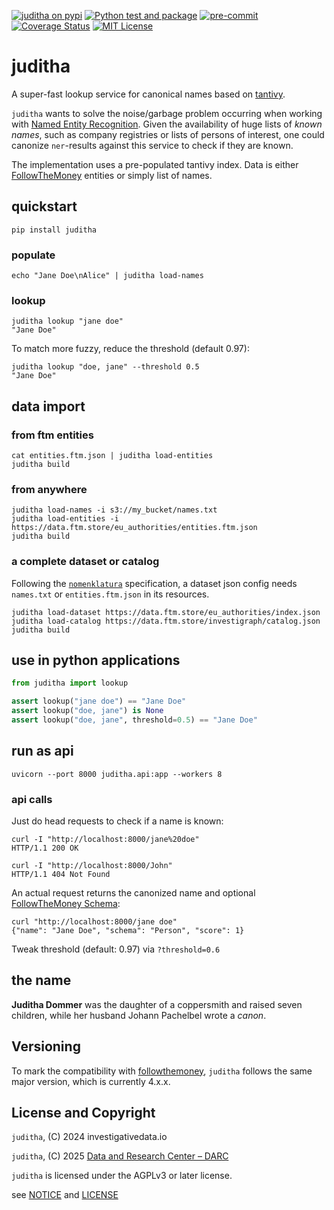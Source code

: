 [![juditha on pypi](https://img.shields.io/pypi/v/juditha)](https://pypi.org/project/juditha/) [![Python test and package](https://github.com/dataresearchcenter/juditha/actions/workflows/python.yml/badge.svg)](https://github.com/dataresearchcenter/juditha/actions/workflows/python.yml) [![pre-commit](https://img.shields.io/badge/pre--commit-enabled-brightgreen?logo=pre-commit)](https://github.com/pre-commit/pre-commit) [![Coverage Status](https://coveralls.io/repos/github/dataresearchcenter/juditha/badge.svg?branch=main)](https://coveralls.io/github/dataresearchcenter/juditha?branch=main) [![MIT License](https://img.shields.io/pypi/l/juditha)](./LICENSE)

# juditha

A super-fast lookup service for canonical names based on [tantivy](https://github.com/quickwit-oss/tantivy).

`juditha` wants to solve the noise/garbage problem occurring when working with [Named Entity Recognition](https://en.wikipedia.org/wiki/Named-entity_recognition). Given the availability of huge lists of *known names*, such as company registries or lists of persons of interest, one could canonize `ner`-results against this service to check if they are known.

The implementation uses a pre-populated tantivy index. Data is either [FollowTheMoney](https://followthemoney.tech) entities or simply list of names.

## quickstart

    pip install juditha

### populate

    echo "Jane Doe\nAlice" | juditha load-names

### lookup

    juditha lookup "jane doe"
    "Jane Doe"

To match more fuzzy, reduce the threshold (default 0.97):

    juditha lookup "doe, jane" --threshold 0.5
    "Jane Doe"

## data import

### from ftm entities

    cat entities.ftm.json | juditha load-entities
    juditha build

### from anywhere

    juditha load-names -i s3://my_bucket/names.txt
    juditha load-entities -i https://data.ftm.store/eu_authorities/entities.ftm.json
    juditha build

### a complete dataset or catalog

Following the [`nomenklatura`](https://github.com/opensanctions/nomenklatura) specification, a dataset json config needs `names.txt` or `entities.ftm.json` in its resources.

    juditha load-dataset https://data.ftm.store/eu_authorities/index.json
    juditha load-catalog https://data.ftm.store/investigraph/catalog.json
    juditha build

## use in python applications

```python
from juditha import lookup

assert lookup("jane doe") == "Jane Doe"
assert lookup("doe, jane") is None
assert lookup("doe, jane", threshold=0.5) == "Jane Doe"
```

## run as api

    uvicorn --port 8000 juditha.api:app --workers 8

### api calls

Just do head requests to check if a name is known:

    curl -I "http://localhost:8000/jane%20doe"
    HTTP/1.1 200 OK

    curl -I "http://localhost:8000/John"
    HTTP/1.1 404 Not Found

An actual request returns the canonized name and optional [FollowTheMoney Schema](https://followthemoney.tech/explorer/):

    curl "http://localhost:8000/jane doe"
    {"name": "Jane Doe", "schema": "Person", "score": 1}

Tweak threshold (default: 0.97) via `?threshold=0.6`

## the name

**Juditha Dommer** was the daughter of a coppersmith and raised seven children, while her husband Johann Pachelbel wrote a *canon*.

## Versioning

To mark the compatibility with [followthemoney](https://followthemoney.tech), `juditha` follows the same major version, which is currently 4.x.x.

## License and Copyright

`juditha`, (C) 2024 investigativedata.io

`juditha`, (C) 2025 [Data and Research Center – DARC](https://dataresearchcenter.org)

`juditha` is licensed under the AGPLv3 or later license.

see [NOTICE](./NOTICE) and [LICENSE](./LICENSE)
